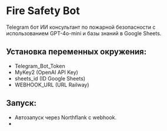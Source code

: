 
# Fire Safety Bot

Telegram бот ИИ консультант по пожарной безопасности с использованием GPT-4o-mini и базы знаний в Google Sheets.

## Установка переменных окружения:
- Telegram_Bot_Token
- MyKey2 (OpenAI API Key)
- sheets_id (ID Google Sheets)
- WEBHOOK_URL (URL Railway)

## Запуск:
- Автозапуск через Northflank с webhook.
- 
